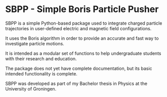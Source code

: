 # SBPP - Simple Boris Particle Pusher
SBPP is a simple Python-based package used to integrate charged particle trajectories in user-defined electric and magnetic field configurations.

It uses the Boris algorithm in order to provide an accurate and fast way to investigate particle motions. 

It is intended as a modular set of functions to help undergraduate students with their research and education.

The package does not yet have complete documentation, but its basic intended functionality is complete.

SBPP was developed as part of my Bachelor thesis in Physics at the University of Groningen.
